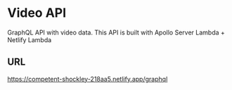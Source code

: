 # Video API

GraphQL API with video data. This API is built with Apollo Server Lambda + Netlify Lambda

## URL

https://competent-shockley-218aa5.netlify.app/graphql
